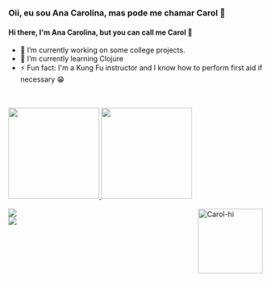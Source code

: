 ### Oii, eu sou Ana Carolina, mas pode me chamar Carol 👋
#### Hi there, I'm Ana Carolina, but you can call me Carol 👋 
- 🔭 I’m currently working on some college projects.
- 🌱 I’m currently learning Clojure
- ⚡ Fun fact: I'm a Kung Fu instructor and I know how to perform first aid if necessary 😁
</br>
 <div style="display: inline_block"><br>
  <a href="https://github.com/carolnesso">
  <img height="180em" src="https://github-readme-stats.vercel.app/api?username=carolnesso&show_icons=true&theme=radical&include_all_commits=true&count_private=true"/>
   <img height="180em" src="https://github-readme-stats.vercel.app/api/top-langs/?username=carolnesso&layout=compact&langs_count=7&theme=radical"/>
</div>
  
  <div style="display: inline_block"><br>
  <img align="right" alt="Carol-hi" height="128" width="128" src="https://cdn.discordapp.com/attachments/728071531447713854/876829346243969044/me-gifmaker.gif">
</div>
  
 <div>
   <a href="https://instagram.com/carolnesso" target="_blank"><img src="https://img.shields.io/badge/-Instagram-%23E4405F?style=for-the-badge&logo=instagram&logoColor=white" target="_blank"> </br></a>
   <a href="https://www.linkedin.com/in/ana-carolina-nesso-guedes-2287661aa/" target="_blank"><img src="https://img.shields.io/badge/-LinkedIn-%230077B5?style=for-the-badge&logo=linkedin&logoColor=white" target="_blank"> </br></a>
 </div>
